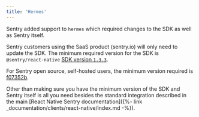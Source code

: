 ```yaml
---
title: 'Hermes'
---
```


Sentry added support to `hermes` which required changes to the SDK as well as Sentry itself.

Sentry customers using the SaaS product (sentry.io) will only need to update the SDK.
The minimum required version for the SDK is `@sentry/react-native` [SDK version `1.3.3`](https://github.com/getsentry/sentry-react-native/releases/tag/1.3.3).

For Sentry open source, self-hosted users, the minimum version required is [f07352b](https://hub.docker.com/r/getsentry/sentry/tags?page=1&name=f07352b).

Other than making sure you have the minimum version of the SDK and Sentry itself is all you need besides the standard integration described in the main [React Native Sentry documentation]({%- link _documentation/clients/react-native/index.md -%}).
